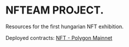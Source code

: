 # NFTEAM PROJECT.

Resources for the first hungarian NFT exhibition.

Deployed contracts: [NFT - Polygon Mainnet](http://localhost:3000)
